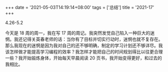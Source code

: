 +++
date = '2021-05-03T14:19:14+08:00'
tags = ['总结']
title = '2021-17'
+++

4.26-5.2

今天是 18 周的周一，我在写 17 周的周记。我突然发觉自己陷入一种巨大的迷惘。我还记得关英春老师的话：当你有了目标并切实行动时，迷惘也就不复存在。那么我现在的迷惘是因为我对自己的还不够明确，制定的学习计划还不够详尽。我该怎样做才能提高学习编程的效率？我怎样才能把自己的时间规划得比以往更合理一些？我开始锻炼身体，开始每天早晨阅读 20 页书，我开始变得更好，和过去的我相比。
